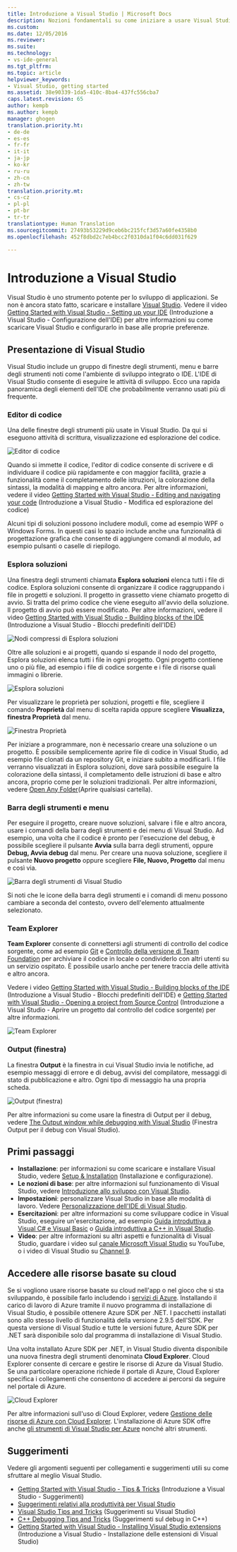 ```yaml
---
title: Introduzione a Visual Studio | Microsoft Docs
description: Nozioni fondamentali su come iniziare a usare Visual Studio
ms.custom: 
ms.date: 12/05/2016
ms.reviewer: 
ms.suite: 
ms.technology:
- vs-ide-general
ms.tgt_pltfrm: 
ms.topic: article
helpviewer_keywords:
- Visual Studio, getting started
ms.assetid: 38e90339-1da5-410c-8ba4-437fc556cba7
caps.latest.revision: 65
author: kempb
ms.author: kempb
manager: ghogen
translation.priority.ht:
- de-de
- es-es
- fr-fr
- it-it
- ja-jp
- ko-kr
- ru-ru
- zh-cn
- zh-tw
translation.priority.mt:
- cs-cz
- pl-pl
- pt-br
- tr-tr
translationtype: Human Translation
ms.sourcegitcommit: 27493b53229d9ceb6bc215fcf3d57a60fe4358b0
ms.openlocfilehash: 452f8dbd2c7eb4bcc2f0310da1f04c6dd031f629

---
```

# <a name="get-started-with-visual-studio"></a>Introduzione a Visual Studio

Visual Studio è uno strumento potente per lo sviluppo di applicazioni. Se non è ancora stato fatto, scaricare e installare [Visual Studio](https://aka.ms/vs/15/preview/vs_enterprise). Vedere il video [Getting Started with Visual Studio - Setting up your IDE](https://www.youtube.com/watch?v=xLCedknQkN0&list=PLReL099Y5nRfw6VNvzMkv0sabT2crbSpK&index=1) (Introduzione a Visual Studio - Configurazione dell'IDE) per altre informazioni su come scaricare Visual Studio e configurarlo in base alle proprie preferenze.

## <a name="visual-studio-tour"></a>Presentazione di Visual Studio
Visual Studio include un gruppo di finestre degli strumenti, menu e barre degli strumenti noti come l'ambiente di sviluppo integrato o IDE. L'IDE di Visual Studio consente di eseguire le attività di sviluppo. Ecco una rapida panoramica degli elementi dell'IDE che probabilmente verranno usati più di frequente.

### <a name="code-editor"></a>Editor di codice
Una delle finestre degli strumenti più usate in Visual Studio. Da qui si eseguono attività di scrittura, visualizzazione ed esplorazione del codice.

![Editor di codice](../ide/media/VSIDE_CodeWindow.png)

Quando si immette il codice, l'editor di codice consente di scrivere e di individuare il codice più rapidamente e con maggior facilità, grazie a funzionalità come il completamento delle istruzioni, la colorazione della sintassi, la modalità di mapping e altro ancora. Per altre informazioni, vedere il video [Getting Started with Visual Studio - Editing and navigating your code](https://www.youtube.com/watch?v=4glwwioCVjA&list=PLReL099Y5nRfw6VNvzMkv0sabT2crbSpK&index=5) (Introduzione a Visual Studio - Modifica ed esplorazione del codice)

Alcuni tipi di soluzioni possono includere moduli, come ad esempio WPF o Windows Forms. In questi casi lo spazio include anche una funzionalità di progettazione grafica che consente di aggiungere comandi al modulo, ad esempio pulsanti o caselle di riepilogo.

### <a name="solution-explorer"></a>Esplora soluzioni

Una finestra degli strumenti chiamata **Esplora soluzioni** elenca tutti i file di codice. Esplora soluzioni consente di organizzare il codice raggruppando i file in progetti e soluzioni. Il progetto in grassetto viene chiamato progetto di avvio. Si tratta del primo codice che viene eseguito all'avvio della soluzione. Il progetto di avvio può essere modificato. Per altre informazioni, vedere il video [Getting Started with Visual Studio - Building blocks of the IDE](https://www.youtube.com/watch?v=JHc3_gsCmZg&index=2&list=PLReL099Y5nRfw6VNvzMkv0sabT2crbSpK) (Introduzione a Visual Studio - Blocchi predefiniti dell'IDE)

![Nodi compressi di Esplora soluzioni](../ide/media/VSIDE_SolutionExplorer2_callouts.png)

 Oltre alle soluzioni e ai progetti, quando si espande il nodo del progetto, Esplora soluzioni elenca tutti i file in ogni progetto. Ogni progetto contiene uno o più file, ad esempio i file di codice sorgente e i file di risorse quali immagini o librerie.

![Esplora soluzioni](../ide/media/VSIDE_SolutionExplorer3.png)

Per visualizzare le proprietà per soluzioni, progetti e file, scegliere il comando **Proprietà** dal menu di scelta rapida oppure scegliere **Visualizza, finestra Proprietà** dal menu.

![Finestra Proprietà](../ide/media/VSIDE_SolutionExplorer4.png)

Per iniziare a programmare, non è necessario creare una soluzione o un progetto. È possibile semplicemente aprire file di codice in Visual Studio, ad esempio file clonati da un repository Git, e iniziare subito a modificarli. I file verranno visualizzati in Esplora soluzioni, dove sarà possibile eseguire la colorazione della sintassi, il completamento delle istruzioni di base e altro ancora, proprio come per le soluzioni tradizionali. Per altre informazioni, vedere [Open Any Folder](https://blogs.msdn.microsoft.com/visualstudio/2016/04/12/open-any-folder-with-visual-studio-15-preview/)(Aprire qualsiasi cartella).

### <a name="toolbar-and-menus"></a>Barra degli strumenti e menu
Per eseguire il progetto, creare nuove soluzioni, salvare i file e altro ancora, usare i comandi della barra degli strumenti e dei menu di Visual Studio. Ad esempio, una volta che il codice è pronto per l'esecuzione del debug, è possibile scegliere il pulsante **Avvia** sulla barra degli strumenti, oppure **Debug, Avvia debug** dal menu. Per creare una nuova soluzione, scegliere il pulsante **Nuovo progetto** oppure scegliere **File, Nuovo, Progetto** dal menu e così via.

![Barra degli strumenti di Visual Studio](../ide/media/VSIDE_SolutionExplorer5_callouts.png)

Si noti che le icone della barra degli strumenti e i comandi di menu possono cambiare a seconda del contesto, ovvero dell'elemento attualmente selezionato.

### <a name="team-explorer"></a>Team Explorer
**Team Explorer** consente di connettersi agli strumenti di controllo del codice sorgente, come ad esempio [Git](https://git-scm.com/) e [Controllo della versione di Team Foundation](https://www.visualstudio.com/en-us/docs/tfvc/overview) per archiviare il codice in locale o condividerlo con altri utenti su un servizio ospitato. È possibile usarlo anche per tenere traccia delle attività e altro ancora.

Vedere i video [Getting Started with Visual Studio - Building blocks of the IDE](https://www.youtube.com/watch?v=JHc3_gsCmZg&index=2&list=PLReL099Y5nRfw6VNvzMkv0sabT2crbSpK) (Introduzione a Visual Studio - Blocchi predefiniti dell'IDE) e [Getting Started with Visual Studio - Opening a project from Source Control](https://www.youtube.com/watch?v=pc9vX_4RGV4&list=PLReL099Y5nRfw6VNvzMkv0sabT2crbSpK&index=3) (Introduzione a Visual Studio - Aprire un progetto dal controllo del codice sorgente) per altre informazioni.

![Team Explorer](../ide/media/TeamExplorer.png)

### <a name="output-window"></a>Output (finestra)
La finestra **Output** è la finestra in cui Visual Studio invia le notifiche, ad esempio messaggi di errore e di debug, avvisi del compilatore, messaggi di stato di pubblicazione e altro. Ogni tipo di messaggio ha una propria scheda.

![Output (finestra)](../ide/media/VSIDE_OutputWindow.png)

Per altre informazioni su come usare la finestra di Output per il debug, vedere [The Output window while debugging with Visual Studio](https://blogs.msdn.microsoft.com/visualstudioalm/2015/02/09/the-output-window-while-debugging-with-visual-studio/) (Finestra Output per il debug con Visual Studio).

## <a name="first-steps"></a>Primi passaggi
- **Installazione**: per informazioni su come scaricare e installare Visual Studio, vedere [Setup & Installation](https://go.microsoft.com/fwlink/?linkid=833223) (Installazione e configurazione).
- **Le nozioni di base**: per altre informazioni sul funzionamento di Visual Studio, vedere [Introduzione allo sviluppo con Visual Studio](../ide/get-started-developing-with-visual-studio.md).
- **Impostazioni**: personalizzare Visual Studio in base alle modalità di lavoro. Vedere [Personalizzazione dell'IDE di Visual Studio](https://msdn.microsoft.com/en-us/library/mt269425.aspx).
- **Esercitazioni**: per altre informazioni su come sviluppare codice in Visual Studio, eseguire un'esercitazione, ad esempio [Guida introduttiva a Visual C# e Visual Basic](https://msdn.microsoft.com/en-us/library/dd492171.aspx) o [Guida introduttiva a C++ in Visual Studio](https://msdn.microsoft.com/en-us/library/jj620919.aspx).
- **Video**: per altre informazioni su altri aspetti e funzionalità di Visual Studio, guardare i video sul [canale Microsoft Visual Studio](https://www.youtube.com/user/VisualStudio/videos) su YouTube, o i video di Visual Studio su [Channel 9](https://channel9.msdn.com/Tags/visual+studio).

## <a name="access-cloud-based-resources"></a>Accedere alle risorse basate su cloud

Se si vogliono usare risorse basate su cloud nell'app o nel gioco che si sta sviluppando, è possibile farlo includendo i [servizi di Azure](https://azure.microsoft.com/en-us/services/). Installando il carico di lavoro di Azure tramite il nuovo programma di installazione di Visual Studio, è possibile ottenere Azure SDK per .NET. I pacchetti installati sono allo stesso livello di funzionalità della versione 2.9.5 dell'SDK. Per questa versione di Visual Studio e tutte le versioni future, Azure SDK per .NET sarà disponibile solo dal programma di installazione di Visual Studio.

Una volta installato Azure SDK per .NET, in Visual Studio diventa disponibile una nuova finestra degli strumenti denominata **Cloud Explorer**. Cloud Explorer consente di cercare e gestire le risorse di Azure da Visual Studio. Se una particolare operazione richiede il portale di Azure, Cloud Explorer specifica i collegamenti che consentono di accedere ai percorsi da seguire nel portale di Azure.

![Cloud Explorer](../ide/media/VSIDE_CloudExplorer.png)

Per altre informazioni sull'uso di Cloud Explorer, vedere [Gestione delle risorse di Azure con Cloud Explorer](https://azure.microsoft.com/en-us/documentation/articles/vs-azure-tools-resources-managing-with-cloud-explorer/).
L'installazione di Azure SDK offre anche [gli strumenti di Visual Studio per Azure](https://www.visualstudio.com/vs/azure-tools/) nonché altri strumenti.

## <a name="tips-and-tricks"></a>Suggerimenti
Vedere gli argomenti seguenti per collegamenti e suggerimenti utili su come sfruttare al meglio Visual Studio.
- [Getting Started with Visual Studio - Tips & Tricks](https://www.youtube.com/watch?v=vmXqGwn1Glk&list=PLReL099Y5nRfw6VNvzMkv0sabT2crbSpK&index=4) (Introduzione a Visual Studio - Suggerimenti)
- [Suggerimenti relativi alla produttività per Visual Studio](https://msdn.microsoft.com/en-us/library/jj153218.aspx)
- [Visual Studio Tips and Tricks](https://channel9.msdn.com/events/TechEd/2013/DEV-B353) (Suggerimenti su Visual Studio)
- [C++ Debugging Tips and Tricks](https://channel9.msdn.com/Shows/Visual-Studio-Toolbox/C-Plus-Plus-Debugging-Tips-and-Tricks) (Suggerimenti sul debug in C++)
- [Getting Started with Visual Studio - Installing Visual Studio extensions](https://www.youtube.com/watch?v=MWLLQaknRZY&list=PLReL099Y5nRfw6VNvzMkv0sabT2crbSpK&index=7) (Introduzione a Visual Studio - Installazione delle estensioni di Visual Studio)



<!--HONumber=Feb17_HO4-->


